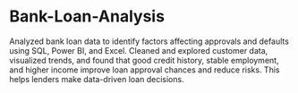 # Bank-Loan-Analysis
Analyzed bank loan data to identify factors affecting approvals and defaults using SQL, Power BI, and Excel. Cleaned and explored customer data, visualized trends, and found that good credit history, stable employment, and higher income improve loan approval chances and reduce risks. This helps lenders make data-driven loan decisions.

